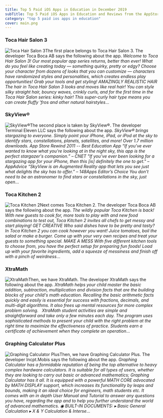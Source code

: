 ```yaml
---
title: Top 5 Paid iOS Apps in Education in December 2019
subTitle: Top 5 Paid iOS Apps in Education and Reviews from the AppStore in December 2019.
category: "top 5 paid ios apps in education"
cover: main.png
---
```


### Toca Hair Salon 3

![Toca Hair Salon 3](https://is3-ssl.mzstatic.com/image/thumb/Purple114/v4/dc/76/86/dc76864a-dbc3-33cc-c36f-fc0c2bbdac11/AppIcon-0-1x_U007emarketing-0-85-220-0-9.png/100x100bb.png)The first place belongs to Toca Hair Salon 3. The developer Toca Boca AB says the following about the app. _Welcome to Toca Hair Salon 3! Our most popular app series returns, better than ever! What do you feel like creating today — something quirky, pretty or edgy? Choose your character from dozens of looks that you can customize — characters have randomized styles and personalities, which creates endless play opportunities! Grab your tools and get styling!  AMAZINGLY REALISTIC HAIR The hair in Toca Hair Salon 3 looks and moves like real hair! You can style silky straight hair, bouncy waves, crinkly curls, and for the first time in the Toca Hair Salon series: kinky hair! This super-curly hair type means you can create fluffy 'fros and other natural hairstyles_...

### SkyView®

![SkyView®](https://is2-ssl.mzstatic.com/image/thumb/Purple114/v4/eb/fc/78/ebfc7816-305a-6cef-cad9-444fd8b76aca/AppIcon-0-1x_U007emarketing-0-0-GLES2_U002c0-512MB-sRGB-0-0-0-85-220-0-0-0-4.png/100x100bb.png)The second place is taken by SkyView®. The developer Terminal Eleven LLC says the following about the app. _SkyView® brings stargazing to everyone. Simply point your iPhone, iPad, or iPod at the sky to identify stars, constellations, planets, satellites, and more!  Over 1.7 million downloads.  App Store Rewind 2011 -- Best Education App  “If you've ever wanted to know what you're looking at in the night sky, this app is the perfect stargazer's companion.”  – CNET   "If you’ve ever been looking for a stargazing app for your iPhone, then this [is] definitely the one to get."  – AppAdvice   “SkyView is an Augmented Reality app that lets you see just what delights the sky has to offer.”  – 148Apps Editor’s Choice  You don't need to be an astronomer to find stars or constellations in the sky, just open_...

### Toca Kitchen 2

![Toca Kitchen 2](https://is1-ssl.mzstatic.com/image/thumb/Purple71/v4/df/91/14/df911420-c3f3-d4b8-50fa-1781f4793c3d/mzl.eqazslnj.png/100x100bb.png)Next comes Toca Kitchen 2. The developer Toca Boca AB says the following about the app. _The wildly popular Toca Kitchen is back! With new guests to cook for, more tools to play with and new food combinations to test out, Toca Kitchen 2 invites all chefs to get messy and start playing!  GET CREATIVE Who said dishes have to be pretty and tasty? In Toca Kitchen 2 you can cook however you want! Juice tomatoes, boil the salad or make a burger. Come up with your very own recipes and treat your guests to something special.  MAKE A MESS With five different kitchen tools to choose from, you have the perfect setup for preparing fun foods! Load up with your favorite ingredients, add a squeeze of messiness and finish off with a pinch of weirdness_...

### XtraMath

![XtraMath](https://is3-ssl.mzstatic.com/image/thumb/Purple113/v4/51/21/35/512135fc-d50a-1dcd-2945-e3f5a230a1da/AppIcon-0-0-1x_U007emarketing-0-0-0-10-0-0-85-220.png/100x100bb.png)Then, we have XtraMath. The developer XtraMath says the following about the app. _XtraMath helps your child master the basic addition, subtraction, multiplication and division facts that are the building blocks of your child's math education. Recalling the basic arithmetic facts quickly and easily is essential for success with fractions, decimals, and multi-digit algorithms. It also frees up mental resources for more complex problem solving.   XtraMath student activities are simple and straightforward and take only a few minutes each day. The program uses sophisticated methods to present your child with the right problem at the right time to maximize the effectiveness of practice. Students earn a certificate of achievement when they complete an operation_...

### Graphing Calculator Plus

![Graphing Calculator Plus](https://is3-ssl.mzstatic.com/image/thumb/Purple123/v4/ba/0c/f5/ba0cf5ef-8999-ab45-c13c-7cb91aca17a7/AppIcon-0-0-1x_U007emarketing-0-0-0-7-0-0-85-220.png/100x100bb.png)Then, we have Graphing Calculator Plus. The developer Incpt.Mobis says the following about the app. _Graphing Calculator has a formidable reputation of being the top alternative to heavy complex hardware calculators. It is suitable for all types of users, whether they are looking to carry out basic or advanced mathematics; Graphing Calculator has it all. It is equipped with a powerful MATH CORE advocated by MATH DISPLAY support, which increases its functionality by leaps and bounds, making it an ideal choice for engineers, math students etc. It comes with an in depth User Manual and Tutorial to answer any questions you have, regarding the app and to help you further understand the world of advanced mathematics.  ◉ BUILT-IN DOCUMENTS: ▸ Basic General Calculation ▸ X & Y Calculation & Interse_...

